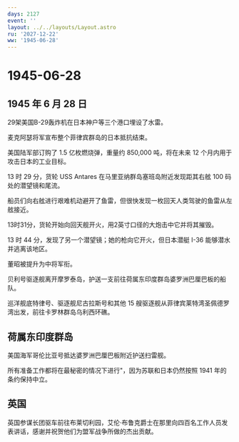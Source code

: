 ```yaml
---
days: 2127
event: ''
layout: ../../layouts/Layout.astro
ru: '2027-12-22'
ww: '1945-06-28'
---
```


# 1945-06-28

## 1945 年 6 月 28 日

29架美国B-29轰炸机在日本神户等三个港口埋设了水雷。

麦克阿瑟将军宣布整个菲律宾群岛的日本抵抗结束。

美国陆军部订购了 1.5 亿枚燃烧弹，重量约 850,000 吨，将在未来 12
个月内用于攻击日本的工业目标。

13 时 29 分，货轮 USS Antares 在马里亚纳群岛塞班岛附近发现距其右舷 100
码处的潜望镜和尾流。

船员们向右舷进行艰难机动避开了鱼雷，但很快发现一枚回天人类驾驶的鱼雷从左舷接近。

13时31分，货轮开始向回天舰开火，用2英寸口径的大炮击中它并将其摧毁。

13 时 44 分，发现了另一个潜望镜；她的枪向它开火，但日本潜艇 I-36
能够潜水并逃离该地区。

董昭被提升为中将军衔。

贝利号驱逐舰离开摩罗泰岛，护送一支前往荷属东印度群岛婆罗洲巴厘巴板的船队。

巡洋舰底特律号、驱逐舰尼古拉斯号和其他 15
艘驱逐舰从菲律宾莱特湾圣佩德罗湾出发，前往卡罗林群岛乌利西环礁。

## 荷属东印度群岛

美国海军哥伦比亚号抵达婆罗洲巴厘巴板附近护送扫雷舰。

所有准备工作都将在最秘密的情况下进行"，因为苏联和日本仍然按照 1941
年的条约保持中立。

## 英国

英国参谋长团驱车前往布莱切利园，艾伦·布鲁克爵士在那里向四百名工作人员发表讲话，感谢并祝贺他们为盟军战争所做的杰出贡献。